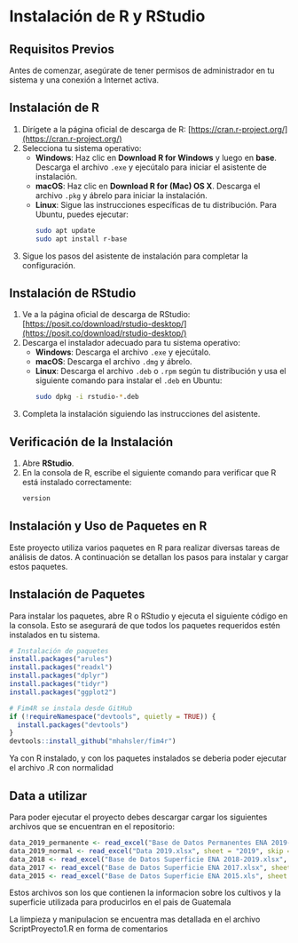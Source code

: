 # Instalación de R y RStudio

## Requisitos Previos
Antes de comenzar, asegúrate de tener permisos de administrador en tu sistema y una conexión a Internet activa.

## Instalación de R

1. Dirígete a la página oficial de descarga de R: [https://cran.r-project.org/](https://cran.r-project.org/)
2. Selecciona tu sistema operativo:
   - **Windows**: Haz clic en **Download R for Windows** y luego en **base**. Descarga el archivo `.exe` y ejecútalo para iniciar el asistente de instalación.
   - **macOS**: Haz clic en **Download R for (Mac) OS X**. Descarga el archivo `.pkg` y ábrelo para iniciar la instalación.
   - **Linux**: Sigue las instrucciones específicas de tu distribución. Para Ubuntu, puedes ejecutar:
     ```bash
     sudo apt update
     sudo apt install r-base
     ```
3. Sigue los pasos del asistente de instalación para completar la configuración.

## Instalación de RStudio

1. Ve a la página oficial de descarga de RStudio: [https://posit.co/download/rstudio-desktop/](https://posit.co/download/rstudio-desktop/)
2. Descarga el instalador adecuado para tu sistema operativo:
   - **Windows**: Descarga el archivo `.exe` y ejecútalo.
   - **macOS**: Descarga el archivo `.dmg` y ábrelo.
   - **Linux**: Descarga el archivo `.deb` o `.rpm` según tu distribución y usa el siguiente comando para instalar el `.deb` en Ubuntu:
     ```bash
     sudo dpkg -i rstudio-*.deb
     ```
3. Completa la instalación siguiendo las instrucciones del asistente.

## Verificación de la Instalación

1. Abre **RStudio**.
2. En la consola de R, escribe el siguiente comando para verificar que R está instalado correctamente:
	```r
	version
	```

## Instalación y Uso de Paquetes en R

Este proyecto utiliza varios paquetes en R para realizar diversas tareas de análisis de datos. A continuación se detallan los pasos para instalar y cargar estos paquetes.

## Instalación de Paquetes

Para instalar los paquetes, abre R o RStudio y ejecuta el siguiente código en la consola. 
Esto se asegurará de que todos los paquetes requeridos estén instalados en tu sistema.

```r
# Instalación de paquetes
install.packages("arules")
install.packages("readxl")
install.packages("dplyr")
install.packages("tidyr")
install.packages("ggplot2")

# Fim4R se instala desde GitHub
if (!requireNamespace("devtools", quietly = TRUE)) {
  install.packages("devtools")
}
devtools::install_github("mhahsler/fim4r")
```

Ya con R instalado, y con los paquetes instalados se deberia poder ejecutar el archivo .R con normalidad

## Data a utilizar

Para poder ejecutar el proyecto debes descargar cargar los siguientes archivos que se encuentran en el repositorio:

```r
data_2019_permanente <- read_excel("Base de Datos Permanentes ENA 2019-2020.xlsx", sheet = "2019 Permanentes", skip = 5)
data_2019_normal <- read_excel("Data 2019.xlsx", sheet = "2019", skip = 5)
data_2018 <- read_excel("Base de Datos Superficie ENA 2018-2019.xlsx", sheet = "2018", skip = 5)
data_2017 <- read_excel("Base de Datos Superficie ENA 2017.xlsx", sheet = "Hoja1", skip = 5)
data_2015 <- read_excel("Base de Datos Superficie ENA 2015.xls", sheet = "BDD SUPERFICIE ENA 2015")
```

Estos archivos son los que contienen la informacion sobre los cultivos y la superficie utilizada para producirlos en el pais de Guatemala

La limpieza y manipulacion se encuentra mas detallada en el archivo ScriptProyecto1.R en forma de comentarios